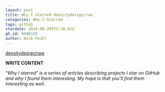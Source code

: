 ```yaml
---
layout: post
title: Why I starred densitydesign/raw
categories: Why-I-Starred
tags: github
stardate: 2014-08-29T23:38:42Z
gh_id: 9496329
author: Nick Peihl
---
```


[densitydesign/raw](https://github.com/densitydesign/raw)

**WRITE CONTENT**

*"Why I starred" is a series of articles describing projects I star on GitHub and why I found them interesting. My hope is that you'll find them interesting as well.*

